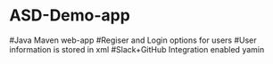 # ASD-Demo-app
#Java Maven web-app
#Regiser and Login options for users
#User information is stored in xml
#Slack+GitHub Integration enabled
yamin
